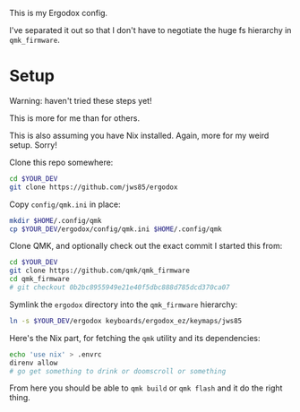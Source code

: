 This is my Ergodox config.

I've separated it out so that I don't have to negotiate the huge fs hierarchy
in `qmk_firmware`.

# Setup

Warning: haven't tried these steps yet!

This is more for me than for others.

This is also assuming you have Nix installed.  Again, more for my weird setup.
Sorry!

Clone this repo somewhere:

```bash
cd $YOUR_DEV
git clone https://github.com/jws85/ergodox
```

Copy `config/qmk.ini` in place:

```bash
mkdir $HOME/.config/qmk
cp $YOUR_DEV/ergodox/config/qmk.ini $HOME/.config/qmk
```

Clone QMK, and optionally check out the exact commit I started this from:

```bash
cd $YOUR_DEV
git clone https://github.com/qmk/qmk_firmware
cd qmk_firmware
# git checkout 0b2bc8955949e21e40f5dbc888d785dcd370ca07
```

Symlink the `ergodox` directory into the `qmk_firmware` hierarchy:

```bash
ln -s $YOUR_DEV/ergodox keyboards/ergodox_ez/keymaps/jws85
```

Here's the Nix part, for fetching the `qmk` utility and its dependencies:

```bash
echo 'use nix' > .envrc
direnv allow
# go get something to drink or doomscroll or something
```

From here you should be able to `qmk build` or `qmk flash` and it
do the right thing.

